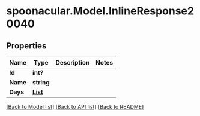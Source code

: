 # spoonacular.Model.InlineResponse20040
## Properties

Name | Type | Description | Notes
------------ | ------------- | ------------- | -------------
**Id** | **int?** |  | 
**Name** | **string** |  | 
**Days** | [**List<InlineResponse20040Days>**](InlineResponse20040Days.md) |  | 

[[Back to Model list]](../README.md#documentation-for-models) [[Back to API list]](../README.md#documentation-for-api-endpoints) [[Back to README]](../README.md)


